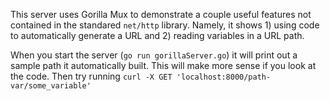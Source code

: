 This server uses Gorilla Mux to demonstrate a couple useful features not contained in the standared `net/http` library.
Namely, it shows 1) using code to automatically generate a URL and 2) reading variables in a URL path.

When you start the server (`go run gorillaServer.go`) it will print out a sample path it automatically built.
This will make more sense if you look at the code. Then try running
`curl -X GET 'localhost:8000/path-var/some_variable'`
